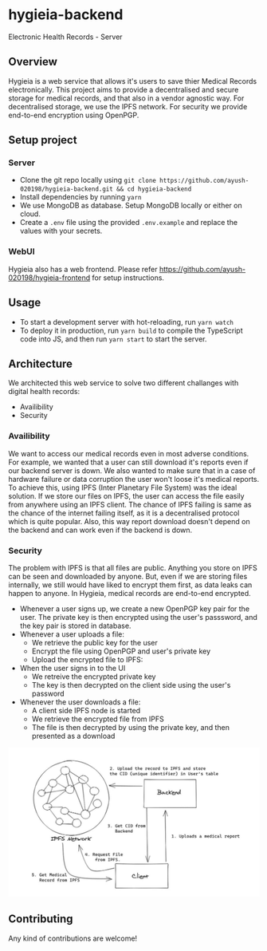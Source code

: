 # hygieia-backend

Electronic Health Records - Server

## Overview

Hygieia is a web service that allows it's users to save thier Medical Records electronically. This project aims to provide a decentralised and secure storage for medical records, and that also in a vendor agnostic way. For decentralised storage, we use the IPFS network. For security we provide end-to-end encryption using OpenPGP.

## Setup project

### Server

- Clone the git repo locally using `git clone https://github.com/ayush-020198/hygieia-backend.git && cd hygieia-backend`
- Install dependencies by running `yarn`
- We use MongoDB as database. Setup MongoDB locally or either on cloud.
- Create a `.env` file using the provided `.env.example` and replace the values with your secrets.

### WebUI

Hygieia also has a web frontend. Please refer https://github.com/ayush-020198/hygieia-frontend for setup instructions.

## Usage

- To start a development server with hot-reloading, run `yarn watch`
- To deploy it in production, run `yarn build` to compile the TypeScript code into JS, and then run `yarn start` to start the server.

## Architecture

We architected this web service to solve two different challanges with digital health records:

- Availibility
- Security

### Availibility

We want to access our medical records even in most adverse conditions. For example, we wanted that a user can still download it's reports even if our backend server is down. We also wanted to make sure that in a case of hardware failure or data corruption the user won't loose it's medical reports. To achieve this, using IPFS (Inter Planetary File System) was the ideal solution. If we store our files on IPFS, the user can access the file easily from anywhere using an IPFS client. The chance of IPFS failing is same as the chance of the internet failing itself, as it is a decentralised protocol which is quite popular. Also, this way report download doesn't depend on the backend and can work even if the backend is down.

### Security

The problem with IPFS is that all files are public. Anything you store on IPFS can be seen and downloaded by anyone. But, even if we are storing files internally, we still would have liked to encrypt them first, as data leaks can happen to anyone. In Hygieia, medical records are end-to-end encrypted.

- Whenever a user signs up, we create a new OpenPGP key pair for the user. The private key is then encrypted using the user's passsword, and the key pair is stored in database.
- Whenever a user uploads a file:
  - We retrieve the public key for the user
  - Encrypt the file using OpenPGP and user's private key
  - Upload the encrypted file to IPFS:
- When the user signs in to the UI
  - We retreive the encrypted private key
  - The key is then decrypted on the client side using the user's password
- Whenever the user downloads a file:
  - A client side IPFS node is started
  - We retrieve the encrypted file from IPFS
  - The file is then decrypted by using the private key, and then presented as a download

![Data Flow](docs/data-flow.jpg)

## Contributing

Any kind of contributions are welcome!
